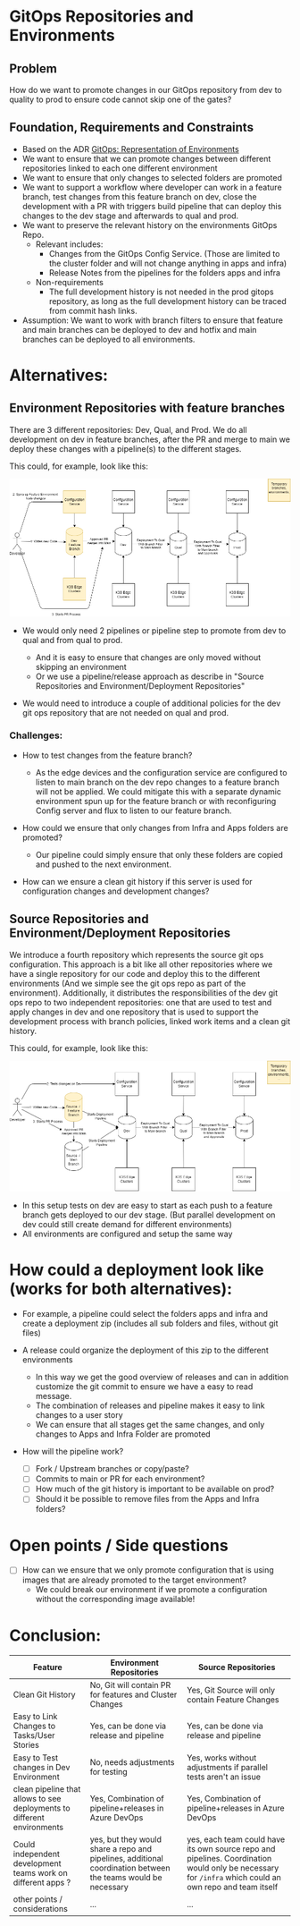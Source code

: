 # GitOps Repositories and Environments

## Problem
How do we want to promote changes in our GitOps repository from dev to quality to prod to ensure code cannot skip one of the gates?

## Foundation, Requirements and Constraints 
- Based on the ADR [GitOps: Representation of Environments](./GitOpsEnvironments.md)
- We want to ensure that we can promote changes between different repositories linked to each one different environment
- We want to ensure that only changes to selected folders are promoted
- We want to support a workflow where developer can work in a feature branch, test changes from this feature branch on dev, close the development with a PR with triggers build pipeline that can deploy this changes to the dev stage and afterwards to qual and prod.
- We want to preserve the relevant history on the environments GitOps Repo.
  - Relevant includes:
    - Changes from the GitOps Config Service. (Those are limited to the cluster folder and will not change anything in apps and infra)
    - Release Notes from the pipelines for the folders apps and infra
  - Non-requirements
    - The full development history is not needed in the prod gitops repository, as long as the full development history can be traced from commit hash links.
- Assumption: We want to work with branch filters to ensure that feature and main branches can be deployed to dev and hotfix and main branches can be deployed to all environments. 

# Alternatives:

## Environment Repositories with feature branches
There are 3 different repositories: Dev, Qual, and Prod.
We do all development on dev in feature branches, after the PR and merge to main we deploy these changes with a pipeline(s) to the different stages.

This could, for example, look like this:

![EnvironmentRepos](./images/GitOpsEnvironmentPipeline/EnvironmentRepos.drawio.png)

- We would only need 2 pipelines or pipeline step to promote from dev to qual and from qual to prod. 
  - And it is easy to ensure that changes are only moved without skipping an environment
  - Or we use a pipeline/release approach as describe in "Source Repositories and Environment/Deployment Repositories"

- We would need to introduce a couple of additional policies for the dev git ops repository that are not needed on qual and prod. 

### Challenges:
- How to test changes from the feature branch? 
  - As the edge devices and the configuration service are configured to listen to main branch on the dev repo changes to a feature branch will not be applied. 
  We could mitigate this with a separate dynamic environment spun up for the feature branch or with reconfiguring Config server and flux to listen to our feature branch.

- How could we ensure that only changes from Infra and Apps folders are promoted?
  - Our pipeline could simply ensure that only these folders are copied and pushed to the next environment.
- How can we ensure a clean git history if this server is used for configuration changes and development changes? 

## Source Repositories and Environment/Deployment Repositories
We introduce a fourth repository which represents the source git ops configuration.
This approach is a bit like all other repositories where we have a single repository for our code and deploy this to the different environments (And we simple see the git ops repo as part of the environment).
Additionally, it distributes the responsibilities of the dev git ops repo to two independent repositories: one that are used to test and apply changes in dev and one repository that is used to support the development process with branch policies, linked work items and a clean git history.

This could, for example, look like this:

![EnvironmentRepos](./images/GitOpsEnvironmentPipeline/SourceRepo.drawio.png)

- In this setup tests on dev are easy to start as each push to a feature branch gets deployed to our dev stage. (But parallel development on dev could still create demand for different environments)
- All environments are configured and setup the same way 

# How could a deployment look like (works for both alternatives):
  - For example, a pipeline could select the folders apps and infra and create a deployment zip (includes all sub folders and files, without git files)
  - A release could organize the deployment of this zip to the different environments
    - In this way we get the good overview of releases and can in addition customize the git commit to ensure we have a easy to read message.
    - The combination of releases and pipeline makes it easy to link changes to a user story 
    - We can ensure that all stages get the same changes, and only changes to Apps and Infra Folder are promoted

- How will the pipeline work? 
  - [ ] Fork / Upstream branches or copy/paste?
  - [ ] Commits to main or PR for each environment?
  - [ ] How much of the git history is important to be available on prod?
  - [ ] Should it be possible to remove files from the Apps and Infra folders?

# Open points / Side questions
- [ ] How can we ensure that we only promote configuration that is using images that are already promoted to the target environment? 
  - We could break our environment if we promote a configuration without the corresponding image available!

# Conclusion:

| Feature | Environment Repositories |Source Repositories |
|--------------|--------------|--------------|
| Clean Git History | No, Git will contain PR for features and Cluster Changes |        Yes, Git Source will only contain Feature Changes |
| Easy to Link Changes to Tasks/User Stories | Yes, can be done via release and pipeline | Yes, can be done via release and pipeline |
| Easy to Test changes in Dev Environment | No, needs adjustments for testing | Yes, works without adjustments if parallel tests aren't an issue |
| clean pipeline that allows to see deployments to different environments | Yes, Combination of pipeline+releases in Azure DevOps | Yes, Combination of pipeline+releases in Azure DevOps |
| Could independent development teams work on different apps ? | yes, but they would share a repo and pipelines, additional coordination between the teams would be necessary | yes, each team could have its own source repo and pipelines. Coordination would only be necessary for `/infra` which could an own repo and team itself  | 
| other points / considerations | ... | ... |

